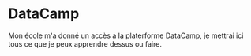 # DataCamp  
Mon école m'a donné un accès a la platerforme DataCamp, je mettrai ici tous ce que je peux apprendre dessus ou faire. 
